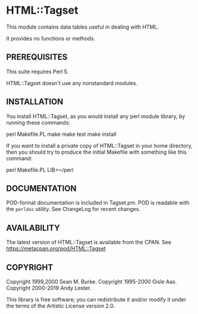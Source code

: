 # HTML::Tagset

This module contains data tables useful in dealing with HTML.

It provides no functions or methods.

## PREREQUISITES

This suite requires Perl 5.

HTML::Tagset doesn't use any nonstandard modules.

## INSTALLATION

You install HTML::Tagset, as you would install any perl module
library, by running these commands:

   perl Makefile.PL
   make
   make test
   make install

If you want to install a private copy of HTML::Tagset in your home
directory, then you should try to produce the initial Makefile with
something like this command:

  perl Makefile.PL LIB=~/perl

## DOCUMENTATION

POD-format documentation is included in Tagset.pm.  POD is readable
with the `perldoc` utility.  See ChangeLog for recent changes.

## AVAILABILITY

The latest version of HTML::Tagset is available from the CPAN.
See https://metacpan.org/pod/HTML::Tagset


## COPYRIGHT

Copyright 1999,2000 Sean M. Burke. Copyright 1995-2000 Gisle Aas. Copyright
2000-2019 Andy Lester.

This library is free software; you can redistribute it and/or modify it
under the terms of the Artistic License version 2.0.
